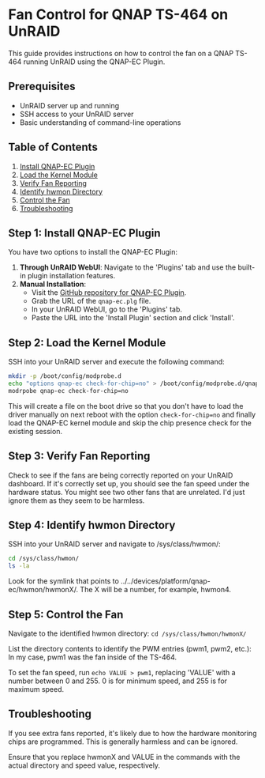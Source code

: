# Fan Control for QNAP TS-464 on UnRAID

This guide provides instructions on how to control the fan on a QNAP TS-464 running UnRAID using the QNAP-EC Plugin.

## Prerequisites

- UnRAID server up and running
- SSH access to your UnRAID server
- Basic understanding of command-line operations

## Table of Contents

1. [Install QNAP-EC Plugin](#step-1-install-qnap-ec-plugin)
2. [Load the Kernel Module](#step-2-load-the-kernel-module)
3. [Verify Fan Reporting](#step-3-verify-fan-reporting)
4. [Identify hwmon Directory](#step-4-identify-hwmon-directory)
5. [Control the Fan](#step-5-control-the-fan)
6. [Troubleshooting](#troubleshooting)

## Step 1: Install QNAP-EC Plugin

You have two options to install the QNAP-EC Plugin:

1. **Through UnRAID WebUI**: Navigate to the 'Plugins' tab and use the built-in plugin installation features.
2. **Manual Installation**: 
    - Visit the [GitHub repository for QNAP-EC Plugin](https://github.com/ich777/unraid-qnapec).
    - Grab the URL of the `qnap-ec.plg` file.
    - In your UnRAID WebUI, go to the 'Plugins' tab.
    - Paste the URL into the 'Install Plugin' section and click 'Install'.

## Step 2: Load the Kernel Module

SSH into your UnRAID server and execute the following command:

```bash
mkdir -p /boot/config/modprobe.d
echo "options qnap-ec check-for-chip=no" > /boot/config/modprobe.d/qnap-ec.config
modrpobe qnap-ec check-for-chip=no
```
This will create a file on the boot drive so that you don't have to load the driver manually on next reboot with the option `check-for-chip=no` and finally load the QNAP-EC kernel module and skip the chip presence check for the existing session.

## Step 3: Verify Fan Reporting
Check to see if the fans are being correctly reported on your UnRAID dashboard. If it's correctly set up, you should see the fan speed under the hardware status. You might see two other fans that are unrelated. I'd just ignore them as they seem to be harmless.

## Step 4: Identify hwmon Directory
SSH into your UnRAID server and navigate to /sys/class/hwmon/:

```bash
cd /sys/class/hwmon/
ls -la
```

Look for the symlink that points to ../../devices/platform/qnap-ec/hwmon/hwmonX/. The X will be a number, for example, hwmon4.

## Step 5: Control the Fan
Navigate to the identified hwmon directory:
`cd /sys/class/hwmon/hwmonX/`

List the directory contents to identify the PWM entries (pwm1, pwm2, etc.):
In my case, pwm1 was the fan inside of the TS-464. 

To set the fan speed, run `echo VALUE > pwm1`, replacing 'VALUE' with a number between 0 and 255. 0 is for minimum speed, and 255 is for maximum speed.

## Troubleshooting
If you see extra fans reported, it's likely due to how the hardware monitoring chips are programmed. This is generally harmless and can be ignored.

Ensure that you replace hwmonX and VALUE in the commands with the actual directory and speed value, respectively.
